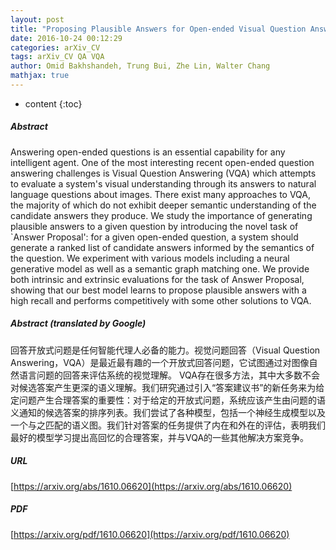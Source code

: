 ```yaml
---
layout: post
title: "Proposing Plausible Answers for Open-ended Visual Question Answering"
date: 2016-10-24 00:12:29
categories: arXiv_CV
tags: arXiv_CV QA VQA
author: Omid Bakhshandeh, Trung Bui, Zhe Lin, Walter Chang
mathjax: true
---
```


* content
{:toc}

##### Abstract
Answering open-ended questions is an essential capability for any intelligent agent. One of the most interesting recent open-ended question answering challenges is Visual Question Answering (VQA) which attempts to evaluate a system's visual understanding through its answers to natural language questions about images. There exist many approaches to VQA, the majority of which do not exhibit deeper semantic understanding of the candidate answers they produce. We study the importance of generating plausible answers to a given question by introducing the novel task of `Answer Proposal': for a given open-ended question, a system should generate a ranked list of candidate answers informed by the semantics of the question. We experiment with various models including a neural generative model as well as a semantic graph matching one. We provide both intrinsic and extrinsic evaluations for the task of Answer Proposal, showing that our best model learns to propose plausible answers with a high recall and performs competitively with some other solutions to VQA.

##### Abstract (translated by Google)
回答开放式问题是任何智能代理人必备的能力。视觉问题回答（Visual Question Answering，VQA）是最近最有趣的一个开放式回答问题，它试图通过对图像自然语言问题的回答来评估系统的视觉理解。 VQA存在很多方法，其中大多数不会对候选答案产生更深的语义理解。我们研究通过引入“答案建议书”的新任务来为给定问题产生合理答案的重要性：对于给定的开放式问题，系统应该产生由问题的语义通知的候选答案的排序列表。我们尝试了各种模型，包括一个神经生成模型以及一个与之匹配的语义图。我们针对答案的任务提供了内在和外在的评估，表明我们最好的模型学习提出高回忆的合理答案，并与VQA的一些其他解决方案竞争。

##### URL
[https://arxiv.org/abs/1610.06620](https://arxiv.org/abs/1610.06620)

##### PDF
[https://arxiv.org/pdf/1610.06620](https://arxiv.org/pdf/1610.06620)

